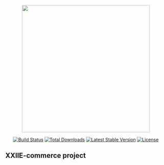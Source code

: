 <p align="center"><img src="https://res.cloudinary.com/dtfbvvkyp/image/upload/v1566331377/laravel-logolockup-cmyk-red.svg" width="400"></p>

<p align="center">
<a href="https://travis-ci.org/laravel/framework"><img src="https://travis-ci.org/laravel/framework.svg" alt="Build Status"></a>
<a href="https://packagist.org/packages/laravel/framework"><img src="https://poser.pugx.org/laravel/framework/d/total.svg" alt="Total Downloads"></a>
<a href="https://packagist.org/packages/laravel/framework"><img src="https://poser.pugx.org/laravel/framework/v/stable.svg" alt="Latest Stable Version"></a>
<a href="https://packagist.org/packages/laravel/framework"><img src="https://poser.pugx.org/laravel/framework/license.svg" alt="License"></a>
</p>

## XXIIE-commerce project


[//]: # (Laravel is a web application framework with expressive, elegant syntax. We believe development must be an enjoyable and creative experience to be truly fulfilling. Laravel takes the pain out of development by easing common tasks used in many web projects, such as:)

[//]: # ()
[//]: # (- [Simple, fast routing engine]&#40;https://laravel.com/docs/routing&#41;.)

[//]: # (- [Powerful dependency injection container]&#40;https://laravel.com/docs/container&#41;.)

[//]: # (- Multiple back-ends for [session]&#40;https://laravel.com/docs/session&#41; and [cache]&#40;https://laravel.com/docs/cache&#41; storage.)

[//]: # (- Expressive, intuitive [database ORM]&#40;https://laravel.com/docs/eloquent&#41;.)

[//]: # (- Database agnostic [schema migrations]&#40;https://laravel.com/docs/migrations&#41;.)

[//]: # (- [Robust background job processing]&#40;https://laravel.com/docs/queues&#41;.)

[//]: # (- [Real-time event broadcasting]&#40;https://laravel.com/docs/broadcasting&#41;.)

[//]: # ()
[//]: # (Laravel is accessible, powerful, and provides tools required for large, robust applications.)

[//]: # ()
[//]: # (## Learning Laravel)

[//]: # ()
[//]: # (Laravel has the most extensive and thorough [documentation]&#40;https://laravel.com/docs&#41; and video tutorial library of all modern web application frameworks, making it a breeze to get started with the framework.)

[//]: # ()
[//]: # (If you don't feel like reading, [Laracasts]&#40;https://laracasts.com&#41; can help. Laracasts contains over 1500 video tutorials on a range of topics including Laravel, modern PHP, unit testing, and JavaScript. Boost your skills by digging into our comprehensive video library.)

[//]: # ()
[//]: # (## Laravel Sponsors)

[//]: # ()
[//]: # (We would like to extend our thanks to the following sponsors for funding Laravel development. If you are interested in becoming a sponsor, please visit the Laravel [Patreon page]&#40;https://patreon.com/taylorotwell&#41;.)

[//]: # ()
[//]: # (- **[Vehikl]&#40;https://vehikl.com/&#41;**)

[//]: # (- **[Tighten Co.]&#40;https://tighten.co&#41;**)

[//]: # (- **[Kirschbaum Development Group]&#40;https://kirschbaumdevelopment.com&#41;**)

[//]: # (- **[64 Robots]&#40;https://64robots.com&#41;**)

[//]: # (- **[Cubet Techno Labs]&#40;https://cubettech.com&#41;**)

[//]: # (- **[Cyber-Duck]&#40;https://cyber-duck.co.uk&#41;**)

[//]: # (- **[British Software Development]&#40;https://www.britishsoftware.co&#41;**)

[//]: # (- **[Webdock, Fast VPS Hosting]&#40;https://www.webdock.io/en&#41;**)

[//]: # (- **[DevSquad]&#40;https://devsquad.com&#41;**)

[//]: # (- [UserInsights]&#40;https://userinsights.com&#41;)

[//]: # (- [Fragrantica]&#40;https://www.fragrantica.com&#41;)

[//]: # (- [SOFTonSOFA]&#40;https://softonsofa.com/&#41;)

[//]: # (- [User10]&#40;https://user10.com&#41;)

[//]: # (- [Soumettre.fr]&#40;https://soumettre.fr/&#41;)

[//]: # (- [CodeBrisk]&#40;https://codebrisk.com&#41;)

[//]: # (- [1Forge]&#40;https://1forge.com&#41;)

[//]: # (- [TECPRESSO]&#40;https://tecpresso.co.jp/&#41;)

[//]: # (- [Runtime Converter]&#40;http://runtimeconverter.com/&#41;)

[//]: # (- [WebL'Agence]&#40;https://weblagence.com/&#41;)

[//]: # (- [Invoice Ninja]&#40;https://www.invoiceninja.com&#41;)

[//]: # (- [iMi digital]&#40;https://www.imi-digital.de/&#41;)

[//]: # (- [Earthlink]&#40;https://www.earthlink.ro/&#41;)

[//]: # (- [Steadfast Collective]&#40;https://steadfastcollective.com/&#41;)

[//]: # (- [We Are The Robots Inc.]&#40;https://watr.mx/&#41;)

[//]: # (- [Understand.io]&#40;https://www.understand.io/&#41;)

[//]: # (- [Abdel Elrafa]&#40;https://abdelelrafa.com&#41;)

[//]: # (- [Hyper Host]&#40;https://hyper.host&#41;)

[//]: # (- [Appoly]&#40;https://www.appoly.co.uk&#41;)

[//]: # (- [OP.GG]&#40;https://op.gg&#41;)

[//]: # ()
[//]: # (## Contributing)

[//]: # ()
[//]: # (Thank you for considering contributing to the Laravel framework! The contribution guide can be found in the [Laravel documentation]&#40;https://laravel.com/docs/contributions&#41;.)

[//]: # ()
[//]: # (## Code of Conduct)

[//]: # ()
[//]: # (In order to ensure that the Laravel community is welcoming to all, please review and abide by the [Code of Conduct]&#40;https://laravel.com/docs/contributions#code-of-conduct&#41;.)

[//]: # ()
[//]: # (## Security Vulnerabilities)

[//]: # ()
[//]: # (If you discover a security vulnerability within Laravel, please send an e-mail to Taylor Otwell via [taylor@laravel.com]&#40;mailto:taylor@laravel.com&#41;. All security vulnerabilities will be promptly addressed.)

[//]: # ()
[//]: # (## License)

[//]: # ()
[//]: # (The Laravel framework is open-sourced software licensed under the [MIT license]&#40;https://opensource.org/licenses/MIT&#41;.)

[//]: # ("# online-shop-" )
